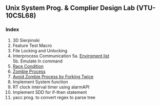 ## Unix System Prog. & Complier Design Lab (VTU-10CSL68)

### Index
 1. 3D Sierpinski    
 2. Feature Test Macro    
 3. File Locking and Unlocking
 4. Interprocess Communication
 5a. [Enviroment list](https://raw.githubusercontent.com/SubhrajyotiSen/10CSL68/master/5a.c)    
 5b. Emulate ln command
 6. [Race Condition](https://raw.githubusercontent.com/SubhrajyotiSen/10CSL68/master/6.c)
 7. [Zombie Process](https://raw.githubusercontent.com/SubhrajyotiSen/10CSL68/master/7.c)
 8. [Avoid Zombie Process by Forking Twice](https://raw.githubusercontent.com/SubhrajyotiSen/10CSL68/master/8.c)
 9. Implement System function
 10. RT clock interval timer using alarmAPI      
 11. Implement SDD for if-then statement
 12. yacc prog. to convert regex to parse tree
